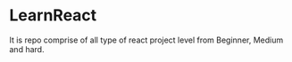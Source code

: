 # LearnReact
It is repo comprise of all type of react project level from Beginner, Medium and hard.
